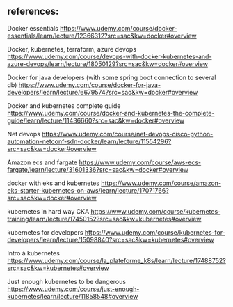

## references:
Docker essentials 
https://www.udemy.com/course/docker-essentials/learn/lecture/12366312?src=sac&kw=docker#overview

Docker, kubernetes, terraform, azure devops
https://www.udemy.com/course/devops-with-docker-kubernetes-and-azure-devops/learn/lecture/18050129?src=sac&kw=docker#overview

Docker for java developers (with some spring boot connection to several db)
https://www.udemy.com/course/docker-for-java-developers/learn/lecture/6679574?src=sac&kw=docker#overview

Docker and kubernetes complete guide
https://www.udemy.com/course/docker-and-kubernetes-the-complete-guide/learn/lecture/11436660?src=sac&kw=docker#overview

Net devops
https://www.udemy.com/course/net-devops-cisco-python-automation-netconf-sdn-docker/learn/lecture/11554296?src=sac&kw=docker#overview

Amazon ecs  and fargate
https://www.udemy.com/course/aws-ecs-fargate/learn/lecture/31601336?src=sac&kw=docker#overview

docker with eks and kubernetes
https://www.udemy.com/course/amazon-eks-starter-kubernetes-on-aws/learn/lecture/17071766?src=sac&kw=docker#overview

kubernetes in hard way CKA
https://www.udemy.com/course/kubernetes-training/learn/lecture/17450152?src=sac&kw=kubernetes#overview

kubernetes for developers
https://www.udemy.com/course/kubernetes-for-developers/learn/lecture/15098840?src=sac&kw=kubernetes#overview

Intro à kubernetes
https://www.udemy.com/course/la_plateforme_k8s/learn/lecture/17488752?src=sac&kw=kubernetes#overview

Just enough kubernetes to be dangerous
https://www.udemy.com/course/just-enough-kubernetes/learn/lecture/11858548#overview


